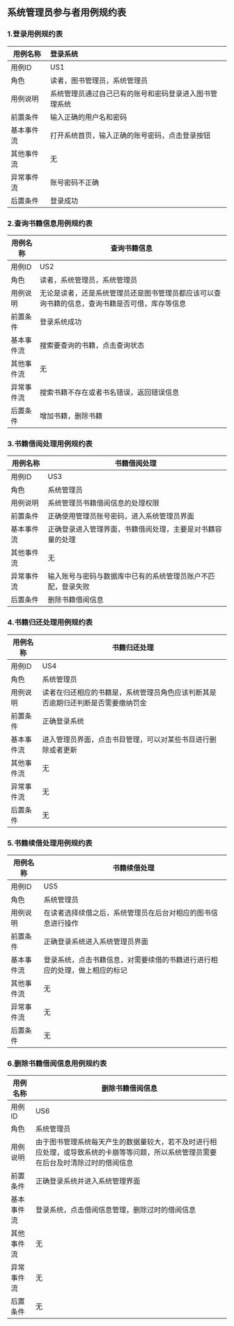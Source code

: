 ## 系统管理员参与者用例规约表
### 1.登录用例规约表
| 用例名称| 登录系统 |
| ------ | :------|
| 用例ID | US1 | 
|角色|读者，图书管理员，系统管理员|
| 用例说明 | 系统管理员通过自己已有的账号和密码登录进入图书管理系统 |
| 前置条件 | 输入正确的用户名和密码 |
| 基本事件流 | 打开系统首页，输入正确的账号密码，点击登录按钮 |
| 其他事件流 | 无 |
| 异常事件流 | 账号密码不正确 |
|后置条件|登录成功|
### 2.查询书籍信息用例规约表
| 用例名称| 查询书籍信息 |
| ------ | ------ |
| 用例ID | US2| 
|角色|读者，系统管理员，系统管理员|
| 用例说明 | 无论是读者，还是系统管理员还是图书管理员都应该可以查询书籍的信息，查询书籍是否可借，库存等信息 |
| 前置条件 | 登录系统成功 |
| 基本事件流 | 搜索要查询的书籍，点击查询状态 |
| 其他事件流 | 无 |
| 异常事件流 | 搜索书籍不存在或者书名错误，返回错误信息 |
|后置条件|增加书籍，删除书籍|
### 3.书籍借阅处理用例规约表
| 用例名称| 书籍借阅处理 |
| ------ | ------ |
| 用例ID | US3| 
|角色|系统管理员|
| 用例说明 | 系统管理员书籍借阅信息的处理权限|
| 前置条件 | 正确使用管理员账号密码，进入系统管理员界面 |
| 基本事件流 | 正确登录进入管理界面，书籍借阅处理，主要是对书籍容量的处理 |
| 其他事件流 | 无 |
| 异常事件流 | 输入账号与密码与数据库中已有的系统管理员账户不匹配，登录失败|
|后置条件|删除书籍借阅信息|
### 4.书籍归还处理用例规约表
| 用例名称| 书籍归还处理 |
| ------ | ------ |
| 用例ID | US4| 
|角色|系统管理员|
| 用例说明 | 读者在归还相应的书籍是，系统管理员角色应该判断其是否逾期归还判断是否需要缴纳罚金|
| 前置条件 | 正确登录系统 |
| 基本事件流 | 进入管理员界面，点击书目管理，可以对某些书目进行删除或者更新|
| 其他事件流 | 无 |
| 异常事件流 | 无|
|后置条件|无|
### 5.书籍续借处理用例规约表
| 用例名称| 书籍续借处理 |
| ------ | ------ |
| 用例ID | US5| 
|角色|系统管理员|
| 用例说明 | 在读者选择续借之后，系统管理员在后台对相应的图书信息进行操作
| 前置条件 | 正确登录系统进入系统管理员界面 |
| 基本事件流 | 登录系统，点击书籍信息，对需要续借的书籍进行进行相应的处理，做上相应的标记|
| 其他事件流 | 无 |
| 异常事件流 | 无|
|后置条件|无|
### 6.删除书籍借阅信息用例规约表
| 用例名称| 删除书籍借阅信息|
| ------ | ------ |
| 用例ID | US6| 
|角色|系统管理员|
| 用例说明 | 由于图书管理系统每天产生的数据量较大，若不及时进行相应处理，或导致系统的卡崩等等问题，所以系统管理员需要在后台及时清除过时的借阅信息|
| 前置条件 | 正确登录系统并进入系统管理界面|
| 基本事件流 | 登录系统，点击借阅信息管理，删除过时的借阅信息 |
| 其他事件流 | 无|
| 异常事件流 | 无|
|后置条件|无|
